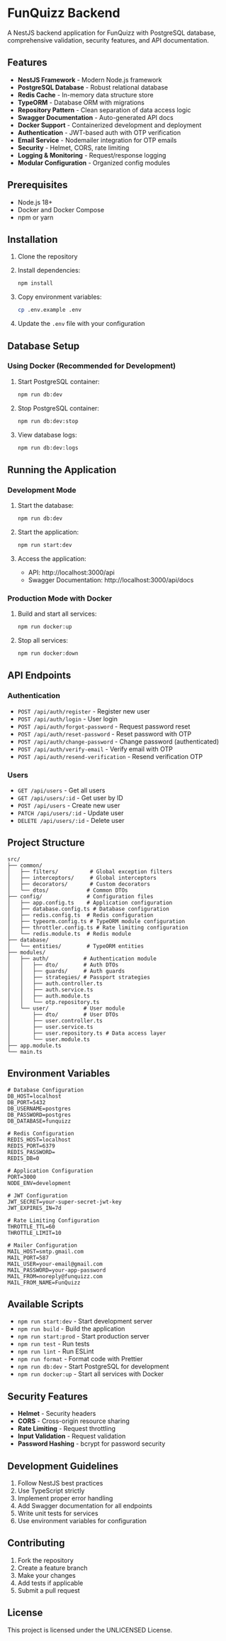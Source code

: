# FunQuizz Backend

A NestJS backend application for FunQuizz with PostgreSQL database, comprehensive validation, security features, and API documentation.

## Features

- **NestJS Framework** - Modern Node.js framework
- **PostgreSQL Database** - Robust relational database
- **Redis Cache** - In-memory data structure store
- **TypeORM** - Database ORM with migrations
- **Repository Pattern** - Clean separation of data access logic
- **Swagger Documentation** - Auto-generated API docs
- **Docker Support** - Containerized development and deployment
- **Authentication** - JWT-based auth with OTP verification
- **Email Service** - Nodemailer integration for OTP emails
- **Security** - Helmet, CORS, rate limiting
- **Logging & Monitoring** - Request/response logging
- **Modular Configuration** - Organized config modules

## Prerequisites

- Node.js 18+
- Docker and Docker Compose
- npm or yarn

## Installation

1. Clone the repository
2. Install dependencies:
   ```bash
   npm install
   ```

3. Copy environment variables:
   ```bash
   cp .env.example .env
   ```

4. Update the `.env` file with your configuration

## Database Setup

### Using Docker (Recommended for Development)

1. Start PostgreSQL container:
   ```bash
   npm run db:dev
   ```

2. Stop PostgreSQL container:
   ```bash
   npm run db:dev:stop
   ```

3. View database logs:
   ```bash
   npm run db:dev:logs
   ```

## Running the Application

### Development Mode

1. Start the database:
   ```bash
   npm run db:dev
   ```

2. Start the application:
   ```bash
   npm run start:dev
   ```

3. Access the application:
   - API: http://localhost:3000/api
   - Swagger Documentation: http://localhost:3000/api/docs

### Production Mode with Docker

1. Build and start all services:
   ```bash
   npm run docker:up
   ```

2. Stop all services:
   ```bash
   npm run docker:down
   ```

## API Endpoints

### Authentication
- `POST /api/auth/register` - Register new user
- `POST /api/auth/login` - User login
- `POST /api/auth/forgot-password` - Request password reset
- `POST /api/auth/reset-password` - Reset password with OTP
- `POST /api/auth/change-password` - Change password (authenticated)
- `POST /api/auth/verify-email` - Verify email with OTP
- `POST /api/auth/resend-verification` - Resend verification OTP

### Users
- `GET /api/users` - Get all users
- `GET /api/users/:id` - Get user by ID
- `POST /api/users` - Create new user
- `PATCH /api/users/:id` - Update user
- `DELETE /api/users/:id` - Delete user

## Project Structure

```
src/
├── common/
│   ├── filters/          # Global exception filters
│   ├── interceptors/     # Global interceptors
│   ├── decorators/       # Custom decorators
│   └── dtos/            # Common DTOs
├── config/              # Configuration files
│   ├── app.config.ts    # Application configuration
│   ├── database.config.ts # Database configuration
│   ├── redis.config.ts  # Redis configuration
│   ├── typeorm.config.ts # TypeORM module configuration
│   ├── throttler.config.ts # Rate limiting configuration
│   └── redis.module.ts  # Redis module
├── database/
│   └── entities/        # TypeORM entities
├── modules/
│   ├── auth/           # Authentication module
│   │   ├── dto/        # Auth DTOs
│   │   ├── guards/     # Auth guards
│   │   ├── strategies/ # Passport strategies
│   │   ├── auth.controller.ts
│   │   ├── auth.service.ts
│   │   ├── auth.module.ts
│   │   └── otp.repository.ts
│   └── user/           # User module
│       ├── dto/        # User DTOs
│       ├── user.controller.ts
│       ├── user.service.ts
│       ├── user.repository.ts # Data access layer
│       └── user.module.ts
├── app.module.ts
└── main.ts
```

## Environment Variables

```env
# Database Configuration
DB_HOST=localhost
DB_PORT=5432
DB_USERNAME=postgres
DB_PASSWORD=postgres
DB_DATABASE=funquizz

# Redis Configuration
REDIS_HOST=localhost
REDIS_PORT=6379
REDIS_PASSWORD=
REDIS_DB=0

# Application Configuration
PORT=3000
NODE_ENV=development

# JWT Configuration
JWT_SECRET=your-super-secret-jwt-key
JWT_EXPIRES_IN=7d

# Rate Limiting Configuration
THROTTLE_TTL=60
THROTTLE_LIMIT=10

# Mailer Configuration
MAIL_HOST=smtp.gmail.com
MAIL_PORT=587
MAIL_USER=your-email@gmail.com
MAIL_PASSWORD=your-app-password
MAIL_FROM=noreply@funquizz.com
MAIL_FROM_NAME=FunQuizz
```

## Available Scripts

- `npm run start:dev` - Start development server
- `npm run build` - Build the application
- `npm run start:prod` - Start production server
- `npm run test` - Run tests
- `npm run lint` - Run ESLint
- `npm run format` - Format code with Prettier
- `npm run db:dev` - Start PostgreSQL for development
- `npm run docker:up` - Start all services with Docker

## Security Features

- **Helmet** - Security headers
- **CORS** - Cross-origin resource sharing
- **Rate Limiting** - Request throttling
- **Input Validation** - Request validation
- **Password Hashing** - bcrypt for password security

## Development Guidelines

1. Follow NestJS best practices
2. Use TypeScript strictly
3. Implement proper error handling
4. Add Swagger documentation for all endpoints
5. Write unit tests for services
6. Use environment variables for configuration

## Contributing

1. Fork the repository
2. Create a feature branch
3. Make your changes
4. Add tests if applicable
5. Submit a pull request

## License

This project is licensed under the UNLICENSED License.
